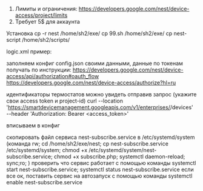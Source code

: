 1. Лимиты и ограничения: https://developers.google.com/nest/device-access/project/limits
2. Требует 5$ для аккаунта


Установка
cp -r nest /home/sh2/exe/
cp 99.sh /home/sh2/exe/
cp nest-script /home/sh2/scripts/

logic.xml пример:
<area name="nest">
		<item addr="114:101" funs="0" modes="0x1A" name="NEST" t-min="16" type="conditioner" vane-hor="0" vane-ver="0"/>
		<item addr="114:102" funs="0" modes="0x1A" name="NEST" t-min="16" type="conditioner" vane-hor="0" vane-ver="0"/>
		<item addr="114:103" funs="0" modes="0x1A" name="NEST" t-min="16" type="conditioner" vane-hor="0" vane-ver="0"/>
		<import-script Cond="114:101" addr="114:231" path="scripts/nest-script.txt" tmin="16" ID="0"/>
		<import-script Cond="114:102" addr="114:232" path="scripts/nest-script.txt" tmin="16" ID="1"/>
		<import-script Cond="114:103" addr="114:233" path="scripts/nest-script.txt" tmin="16" ID="2"/>
</area>

заполняем конфиг config.json своими данными, данные по токенам получать по инструкции: https://developers.google.com/nest/device-access/api/authorization#oauth_flow
https://developers.google.com/nest/device-access/authorize?hl=ru

идентификаторы термостатов можно увидеть отправив запрос (укажите свои access token и project-id)
curl --location 'https://smartdevicemanagement.googleapis.com/v1/enterprises/<project-id>/devices' \
--header 'Authorization: Bearer <access_token>'

вписываем в конфиг

скопировать файл сервиса nest-subscribe.service в /etc/systemd/system (команда 
	rw; cd /home/sh2/exe/nest; cp nest-subscribe.service /etc/systemd/system; chmod +x /etc/systemd/system/nest-subscribe.service; chmod +x subscribe.php; systemctl daemon-reload; sync;ro; 
	)
проверить что сервис работает с помощью команды systemctl start nest-subscribe.service; systemctl status nest-subscribe.service
если все ок, поставить сервис на автозапуск с помощью команды systemctl enable nest-subscribe.service